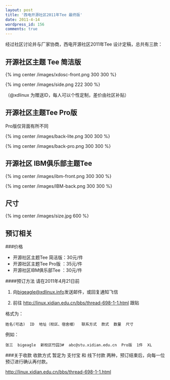 ```yaml
---
layout: post
title: '西电开源社区2011年Tee 最终版'
date: 2011-4-14
wordpress_id: 156
comments: true
---
```

经过社区讨论并与厂家协商，西电开源社区2011年Tee 设计定稿，总共有三款：
## 开源社区主题 Tee 简洁版

{% img center /images/xdosc-front.png 300 300 %}

{% img center /images/side.png 222 300 %}

（@xdlinux 为赠送ID，每人可以个性定制，差价由社区补贴）
## 开源社区主题Tee Pro版
Pro版仅背面有所不同

{% img center /images/back-lite.png 300 300 %}

{% img center /images/back-pro.png 300 300 %}

## 开源社区 IBM俱乐部主题Tee

{% img center /images/ibm-front.png 300 300 %}

{% img center /images/IBM-back.png 300 300 %}


## 尺寸
{% img center /images/size.jpg 600 %}
## 预订相关
###价格
* 开源社区主题Tee 简洁版：30元/件
* 开源社区主题Tee Pro版 ：35元/件
* 开源社区IBM俱乐部Tee ：30元/件

####预订方法
请在2011年4月21日前

1. 向<bigeagle@xdlinux.info>发送邮件，或回复通知飞信

2. 前往 <http://linux.xidian.edu.cn/bbs/thread-698-1-1.html> 跟贴


格式为：

    姓名(可选)  ID  地址（校区、宿舍楼）  联系方式  款式  数量  尺寸

例如：

    张三  bigeagle  新校区竹园3#  abc@stu.xidian.edu.cn  Pro版  1件  XL

###关于收款
收款方式 暂定为 支付宝 和 线下付款 两种，预订结束后，向每一位预订进行确认再付款。

<http://linux.xidian.edu.cn/bbs/thread-698-1-1.html>
